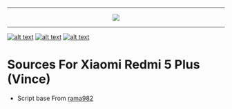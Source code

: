 -----------------------------------------------------------------------

<p align="center">
 <img src="https://github.com/Kry9toN/Scripts/blob/master/asset/icon.jpg">
</p>

-----------------------------------------------------------------------

[![alt text][1.1]][1]
[![alt text][2.1]][2]
[![alt text][3.1]][3]

[1.1]: http://i.imgur.com/tXSoThF.png (twitter icon with padding)
[2.1]: http://i.imgur.com/P3YfQoD.png (facebook icon with padding)
[3.1]: http://i.imgur.com/0o48UoR.png (github icon with padding)

[1]: http://www.twitter.com/DhimasBagusPra1
[2]: http://www.facebook.com/dhimas.b.prayoga.7
[3]: http://www.github.com/kry9ton


Sources For Xiaomi Redmi 5 Plus (Vince)
=======================================


* Script base From [rama982](https://github.com/rama982/kernel_scripts)
